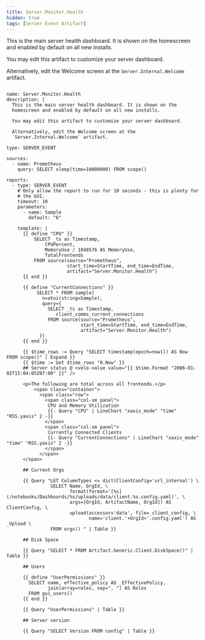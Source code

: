 ```yaml
---
title: Server.Monitor.Health
hidden: true
tags: [Server Event Artifact]
---
```


This is the main server health dashboard. It is shown on the
homescreen and enabled by default on all new installs.

You may edit this artifact to customize your server dashboard.

Alternatively, edit the Welcome screen at the
`Server.Internal.Welcome` artifact.


<pre><code class="language-yaml">
name: Server.Monitor.Health
description: |
  This is the main server health dashboard. It is shown on the
  homescreen and enabled by default on all new installs.

  You may edit this artifact to customize your server dashboard.

  Alternatively, edit the Welcome screen at the
  `Server.Internal.Welcome` artifact.

type: SERVER_EVENT

sources:
  - name: Prometheus
    query: SELECT sleep(time=10000000) FROM scope()

reports:
  - type: SERVER_EVENT
    # Only allow the report to run for 10 seconds - this is plenty for
    # the GUI.
    timeout: 10
    parameters:
      - name: Sample
        default: "6"

    template: |
      {{ define "CPU" }}
          SELECT _ts as Timestamp,
              CPUPercent,
              MemoryUse / 1048576 AS MemoryUse,
              TotalFrontends
          FROM source(source="Prometheus",
                      start_time=StartTime, end_time=EndTime,
                      artifact="Server.Monitor.Health")
      {{ end }}

      {{ define "CurrentConnections" }}
           SELECT * FROM sample(
             n=atoi(string=Sample),
             query={
               SELECT _ts as Timestamp,
                  client_comms_current_connections
               FROM source(source="Prometheus",
                           start_time=StartTime, end_time=EndTime,
                           artifact="Server.Monitor.Health")
            })
      {{ end }}

      {{ $time_rows := Query "SELECT timestamp(epoch=now()) AS Now FROM scope()" | Expand }}
      {{ $time := Get $time_rows "0.Now" }}
      ## Server status @ &lt;velo-value value="{{ $time.Format "2006-01-02T15:04:05Z07:00" }}" /&gt;

      &lt;p&gt;The following are total across all frontends.&lt;/p&gt;
          &lt;span class="container"&gt;
            &lt;span class="row"&gt;
              &lt;span class="col-sm panel"&gt;
               CPU and Memory Utilization
               {{- Query "CPU" | LineChart "xaxis_mode" "time" "RSS.yaxis" 2 -}}
              &lt;/span&gt;
              &lt;span class="col-sm panel"&gt;
               Currently Connected Clients
               {{- Query "CurrentConnections" | LineChart "xaxis_mode" "time" "RSS.yaxis" 2 -}}
              &lt;/span&gt;
            &lt;/span&gt;
      &lt;/span&gt;

      ## Current Orgs

      {{ Query "LET ColumnTypes &lt;= dict(ClientConfig='url_internal') \
                SELECT Name, OrgId, \
                       format(format='[%s](/notebooks/Dashboards/%s/uploads/data/client.%s.config.yaml)', \
                       args=[OrgId, ArtifactName, OrgId]) AS ClientConfig, \
                       upload(accessor='data', file=_client_config, \
                              name='client.'+OrgId+'.config.yaml') AS _Upload \
                FROM orgs() " | Table }}

      ## Disk Space

      {{ Query "SELECT * FROM Artifact.Generic.Client.DiskSpace()" | Table }}

      ## Users

      {{ define "UserPermissions" }}
        SELECT name, effective_policy AS _EffectivePolicy,
               join(array=roles, sep=", ") AS Roles
        FROM gui_users()
      {{ end }}

      {{ Query "UserPermissions" | Table }}

      ## Server version

      {{ Query "SELECT Version FROM config" | Table }}

</code></pre>

